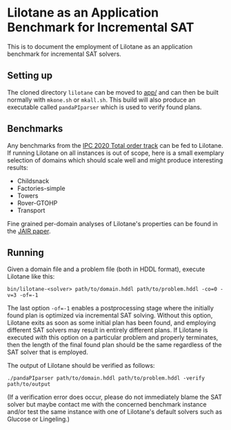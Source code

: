 
# Lilotane as an Application Benchmark for Incremental SAT

This is to document the employment of Lilotane as an application benchmark for incremental SAT solvers.

## Setting up

The cloned directory `lilotane` can be moved to [app/](https://github.com/biotomas/ipasir/tree/master/app) and can then be built normally with `mkone.sh` or `mkall.sh`. This build will also produce an executable called `pandaPIparser` which is used to verify found plans.

## Benchmarks

Any benchmarks from the [IPC 2020 Total order track](https://github.com/panda-planner-dev/ipc2020-domains/tree/master/total-order) can be fed to Lilotane. If running Lilotane on all instances is out of scope, here is a small exemplary selection of domains which should scale well and might produce interesting results:

* Childsnack
* Factories-simple
* Towers
* Rover-GTOHP
* Transport

Fine grained per-domain analyses of Lilotane's properties can be found in the [JAIR paper](https://jair.org/index.php/jair/article/view/12520).

## Running

Given a domain file and a problem file (both in HDDL format), execute Lilotane like this:

`bin/lilotane-<solver> path/to/domain.hddl path/to/problem.hddl -co=0 -v=3 -of=-1`

The last option `-of=-1` enables a postprocessing stage where the initially found plan is optimized via incremental SAT solving. Without this option, Lilotane exits as soon as some initial plan has been found, and employing different SAT solvers may result in entirely different plans. If Lilotane is executed _with_ this option on a particular problem and properly terminates, then the length of the final found plan should be the same regardless of the SAT solver that is employed.

The output of Lilotane should be verified as follows:

`./pandaPIparser path/to/domain.hddl path/to/problem.hddl -verify path/to/output`

(If a verification error does occur, please do not immediately blame the SAT solver but maybe contact me with the concerned benchmark instance and/or test the same instance with one of Lilotane's default solvers such as Glucose or Lingeling.)
